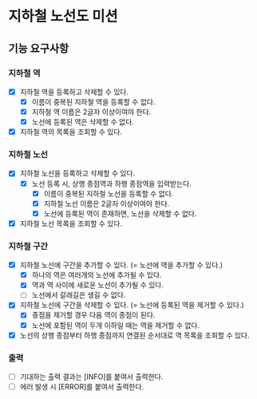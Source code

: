 # 지하철 노선도 미션

## 기능 요구사항

### 지하철 역

- [x] 지하철 역을 등록하고 삭제할 수 있다.
    - [x] 이름이 중복된 지하철 역을 등록할 수 없다.
    - [x] 지하철 역 이름은 2글자 이상이여야 한다.
    - [x] 노선에 등록된 역은 삭제할 수 없다.
- [x] 지하철 역의 목록을 조회할 수 있다.

### 지하철 노선

- [x] 지하철 노선을 등록하고 삭제할 수 있다.
    - [x] 노선 등록 시, 상행 종점역과 하행 종점역을 입력받는다.
        - [x] 이름이 중복된 지하철 노선을 등록할 수 없다.
        - [x] 지하철 노선 이름은 2글자 이상이여야 한다.
        - [x] 노선에 등록된 역이 존재하면, 노선을 삭제할 수 없다.
- [x] 지하철 노선 목록을 조회할 수 있다.

### 지하철 구간

- [x] 지하철 노선에 구간을 추가할 수 있다. (= 노선에 역을 추가할 수 있다.)
    - [x] 하나의 역은 여러개의 노선에 추가될 수 있다.
    - [x] 역과 역 사이에 새로운 노선이 추가될 수 있다.
    - [ ] 노선에서 갈래길은 생길 수 없다.
- [x] 지하철 노선에 구간을 삭제할 수 있다. (= 노선에 등록된 역을 제거할 수 있다.)
    - [x] 종점을 제거할 경우 다음 역이 종점이 된다.
    - [x] 노선에 포함된 역이 두개 이하일 때는 역을 제거할 수 없다.
- [x] 노선의 상행 종점부터 하행 종점까지 연결된 순서대로 역 목록을 조회할 수 있다.

### 출력

- [ ] 기대하는 출력 결과는 [INFO]를 붙여서 출력한다.
- [ ] 에러 발생 시 [ERROR]를 붙여서 출력한다.
